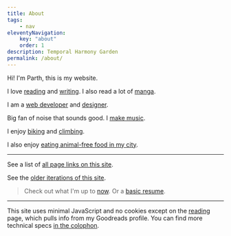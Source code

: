 ```yaml
---
title: About
tags:
    - nav
eleventyNavigation:
    key: "about"
    order: 1
description: Temporal Harmony Garden
permalink: /about/
---
```

Hi! I'm Parth, this is my website. 

I love [reading](/reading) and [writing](/writing). I also read a lot of [manga](/manga).

I am a [web developer](/code) and [designer](/design).

Big fan of noise that sounds good. I [make music](/music).

I enjoy [biking](/biking) and [climbing](/climbing).

I also enjoy [eating animal-free food in my city](https://food.parth.ninja).

<hr>

See a list of [all page links on this site](/linklist).

See the [older iterations of this site](/sitearchive).

> Check out what I'm up to [now](/now). Or a [basic resume](/resume).

---

This site uses minimal JavaScript and no cookies except on the [reading](/reading) page, which pulls info from my Goodreads profile. You can find more technical specs [in the colophon](/colophon).
